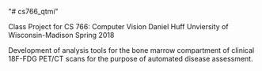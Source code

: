 "# cs766_qtmi" 

Class Project for CS 766: Computer Vision
Daniel Huff
Unviersity of Wisconsin-Madison
Spring 2018

Development of analysis tools for the bone marrow compartment of clinical 18F-FDG PET/CT scans for the purpose of automated disease assessment.

